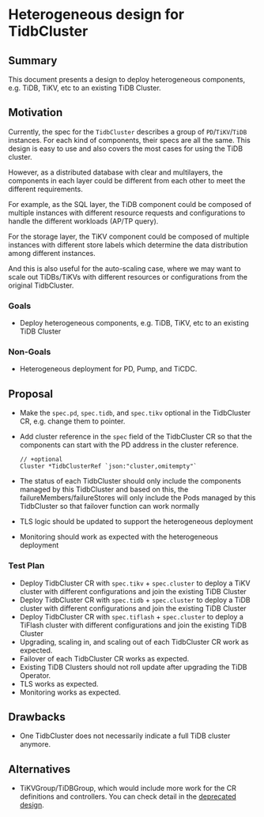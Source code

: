 # Heterogeneous design for TidbCluster

## Summary

This document presents a design to deploy heterogeneous components, e.g. TiDB, TiKV, etc to an existing TiDB Cluster.

## Motivation

Currently, the spec for the `TidbCluster` describes a group of `PD`/`TiKV`/`TiDB` instances. For each kind of components, 
their specs are all the same. This design is easy to use and also covers the most cases for using the TiDB cluster.

However, as a distributed database with clear and multilayers, the components in each layer could be different from 
each other to meet the different requirements.

For example, as the SQL layer, the TiDB component could be composed of multiple instances with different resource requests and configurations to handle the different workloads (AP/TP query).

For the storage layer, the TiKV component could be composed of multiple instances with different store labels which determine the data distribution among different instances.

And this is also useful for the auto-scaling case, where we may want to scale out TiDBs/TiKVs with different resources or configurations from the original TidbCluster.

### Goals

* Deploy heterogeneous components, e.g. TiDB, TiKV, etc to an existing TiDB Cluster

### Non-Goals

* Heterogeneous deployment for PD, Pump, and TiCDC.

## Proposal

* Make the `spec.pd`, `spec.tidb`, and `spec.tikv` optional in the TidbCluster CR, e.g. change them to pointer. 
* Add cluster reference in the `spec` field of the TidbCluster CR so that the components can start with the PD address in the cluster reference.

  ```
  // +optional
  Cluster *TidbClusterRef `json:"cluster,omitempty"`
  ```

* The status of each TidbCluster should only include the components managed by this TidbCluster and based on this, the failureMembers/failureStores will only include the Pods managed by this TidbCluster so that failover function can work normally
* TLS logic should be updated to support the heterogeneous deployment
* Monitoring should work as expected with the heterogeneous deployment

### Test Plan

* Deploy TidbCluster CR with `spec.tikv` + `spec.cluster` to deploy a TiKV cluster with different configurations and join the existing TiDB Cluster
* Deploy TidbCluster CR with `spec.tidb` + `spec.cluster` to deploy a TiDB cluster with different configurations and join the existing TiDB Cluster
* Deploy TidbCluster CR with `spec.tiflash` + `spec.cluster` to deploy a TiFlash cluster with different configurations and join the existing TiDB Cluster
* Upgrading, scaling in, and scaling out of each TidbCluster CR work as expected.
* Failover of each TidbCluster CR works as expected.
* Existing TiDB Clusters should not roll update after upgrading the TiDB Operator.
* TLS works as expected.
* Monitoring works as expected.

## Drawbacks

* One TidbCluster does not necessarily indicate a full TiDB cluster anymore.

## Alternatives

* TiKVGroup/TiDBGroup, which would include more work for the CR definitions and controllers. You can check detail in the [deprecated design](2020-06-12-heterogeneous-design-for-tidb-cluister.md).
